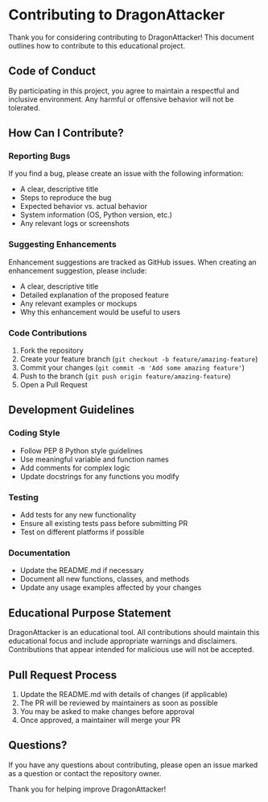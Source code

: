 # Contributing to DragonAttacker

Thank you for considering contributing to DragonAttacker! This document outlines how to contribute to this educational project.

## Code of Conduct

By participating in this project, you agree to maintain a respectful and inclusive environment. Any harmful or offensive behavior will not be tolerated.

## How Can I Contribute?

### Reporting Bugs

If you find a bug, please create an issue with the following information:
- A clear, descriptive title
- Steps to reproduce the bug
- Expected behavior vs. actual behavior
- System information (OS, Python version, etc.)
- Any relevant logs or screenshots

### Suggesting Enhancements

Enhancement suggestions are tracked as GitHub issues. When creating an enhancement suggestion, please include:
- A clear, descriptive title
- Detailed explanation of the proposed feature
- Any relevant examples or mockups
- Why this enhancement would be useful to users

### Code Contributions

1. Fork the repository
2. Create your feature branch (`git checkout -b feature/amazing-feature`)
3. Commit your changes (`git commit -m 'Add some amazing feature'`)
4. Push to the branch (`git push origin feature/amazing-feature`)
5. Open a Pull Request

## Development Guidelines

### Coding Style

- Follow PEP 8 Python style guidelines
- Use meaningful variable and function names
- Add comments for complex logic
- Update docstrings for any functions you modify

### Testing

- Add tests for any new functionality
- Ensure all existing tests pass before submitting PR
- Test on different platforms if possible

### Documentation

- Update the README.md if necessary
- Document all new functions, classes, and methods
- Update any usage examples affected by your changes

## Educational Purpose Statement

DragonAttacker is an educational tool. All contributions should maintain this educational focus and include appropriate warnings and disclaimers. Contributions that appear intended for malicious use will not be accepted.

## Pull Request Process

1. Update the README.md with details of changes (if applicable)
2. The PR will be reviewed by maintainers as soon as possible
3. You may be asked to make changes before approval
4. Once approved, a maintainer will merge your PR

## Questions?

If you have any questions about contributing, please open an issue marked as a question or contact the repository owner.

Thank you for helping improve DragonAttacker!
